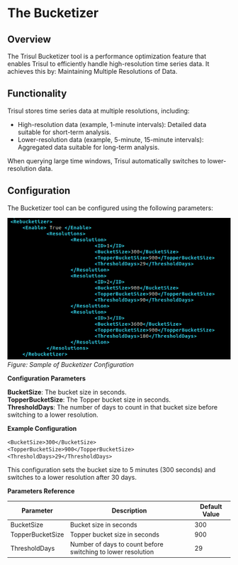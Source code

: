 # The Bucketizer

## Overview

The Trisul Bucketizer tool is a performance optimization feature that enables Trisul to efficiently handle high-resolution time series data. It achieves this by:
Maintaining Multiple Resolutions of Data.



## Functionality

Trisul stores time series data at multiple resolutions, including:
- High-resolution data (example, 1-minute intervals): Detailed data suitable for short-term analysis.
- Lower-resolution data (example, 5-minute, 15-minute intervals): Aggregated data suitable for long-term analysis.

When querying large time windows, Trisul automatically switches to lower-resolution data.

## Configuration

The Bucketizer tool can be configured using the following parameters:

![](images/bucketizer_config.png)  
*Figure: Sample of Bucketizer Configuration*

**Configuration Parameters**

**BucketSize**: The bucket size in seconds.  
**TopperBucketSize**: The Topper bucket size in seconds.  
**ThresholdDays**: The number of days to count in that bucket size before switching to a lower resolution.  

**Example Configuration**
```
<BucketSize>300</BucketSize>
<TopperBucketSize>900</TopperBucketSize>
<ThresholdDays>29</ThresholdDays>
```
This configuration sets the bucket size to 5 minutes (300 seconds) and switches to a lower resolution after 30 days.

**Parameters Reference** 

|Parameter | Description |	Default Value |
|----------|-------------|----------------|
|BucketSize	| Bucket size in seconds |	300 |
|TopperBucketSize |	Topper bucket size in seconds |	900 |
| ThresholdDays |	Number of days to count before switching to lower resolution |	29 |